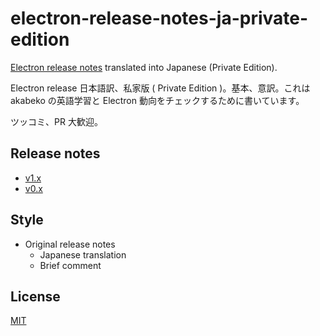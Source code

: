 # electron-release-notes-ja-private-edition

[Electron release notes](https://github.com/electron/electron/releases) translated into Japanese (Private Edition).

Electron release 日本語訳、私家版 ( Private Edition )。基本、意訳。これは akabeko の英語学習と Electron 動向をチェックするために書いています。

ツッコミ、PR 大歓迎。

## Release notes

* [v1.x](v1.x/index.md)
* [v0.x](v0.x/index.md)

## Style

* Original release notes
  * Japanese translation
  * Brief comment

## License

[MIT](LICENSE)
